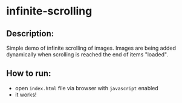 # infinite-scrolling

## Description:

Simple demo of infinite scrolling of images. Images are being added dynamically when scrolling is reached the end of items "loaded".

## How to run:
-  open `index.html` file via browser with `javascript` enabled
-  it works!
